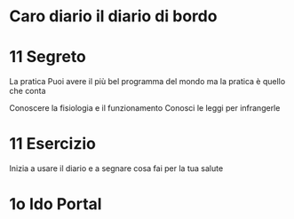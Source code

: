 # Caro diario il diario di bordo



# 11 Segreto
La pratica Puoi avere il più bel programma del mondo ma la pratica è quello che conta

Conoscere la fisiologia e il funzionamento
Conosci le leggi per infrangerle 

# 11 Esercizio
Inizia a usare il diario e a segnare cosa fai per la tua salute



# 1o Ido Portal



<!--stackedit_data:
eyJoaXN0b3J5IjpbMTgyNjQ0MjkwN119
-->